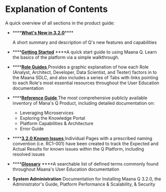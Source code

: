 # Explanation of Contents

A quick overview of all sections in the product guide:

* \*\*\*\*[**What's New in 3.2.0**](whats-new-in-v3.1.5/)\*\*\*\*

  A short summary and description of Q's new features and capabilities   

* \*\*\*\*[**Getting Started**](getting-started-with-maana/) ****A quick start guide to using Maana Q. Learn the basics of the platform via a simple walkthrough. 
* \*\*\*\*[**Role Guides** ](user-education-audience-and-organization-of-contents/)Provides a graphic explanation of how each Role \(Analyst, Architect, Developer, Data Scientist, and Tester\) factors in to the Maana SDLC, and also includes a series of Tabs with links pointing to each Role's most essential resources throughout the User Education documentation   
* \*\*\*\*[**Reference Guide** ](reference-guide/)The most comprehensive publicly available inventory of Mana's Q Product, including detailed documentation on:
  * Leveraging Microservices
  * Exploring the Knowledge Portal
  * Platform Capabilities & Architecture
  * Error Guide 
* \*\*\*\*[**3.2.0 Known Issues** ](whats-new-in-v3.1.5/v3.1.5-known-issues/)Individual Pages with a prescribed naming convention \(i.e. RC1-001\) have been created to track the Expected and Actual Results for known issues within the Q Platform, including resolved issues 
* \*\*\*\*[**Glossary**](glossary.md) ****A searchable list of defined terms commonly found throughout Maana's User Education documentation 
* **System Administration** Documentation for Installing Maana Q 3.2.0, the Administrator's Guide, Platform Performance & Scalability, & Security

